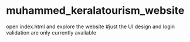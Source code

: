 # muhammed_keralatourism_website

open index.html and explore the website
#just the UI design and login validation are only currently available
